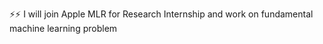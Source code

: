 :zap::zap: I will join Apple MLR for Research Internship and work on fundamental machine learning problem